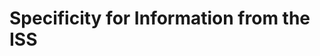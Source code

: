 <h1>Specificity for Information from the ISS</h1> 

<h2
This project allows users to go through large amounts of data from the International Space Station (ISS) and access specific information about the ISS. 
The project uses two files one which contains the positional data and the other which contains sighting data from the ISS about certain cities Internationally.

